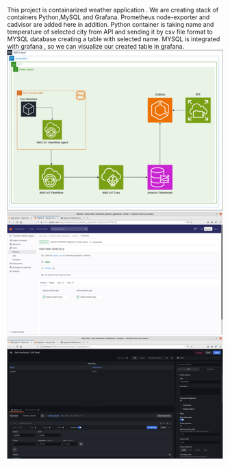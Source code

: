 This project is containarized weather application . We are creating stack of containers Python,MySQL and Grafana. Prometheus node-exporter and cadvisor are added here in addition. Python container is taking name and temperature of selected city from API and sending it by csv file format to MYSQL database creating a table with selected name. MYSQL is integrated with grafana , so we can visualize our created table in grafana.
![Fleetwise](https://github.com/KacperBlaz/Dockerize_Weather_application/blob/weather_app/Fleetwise.drawio.png)
![](screenshots/Gitlab_Pipeline.png)
![](screenshots/Grafana_Table.png)
